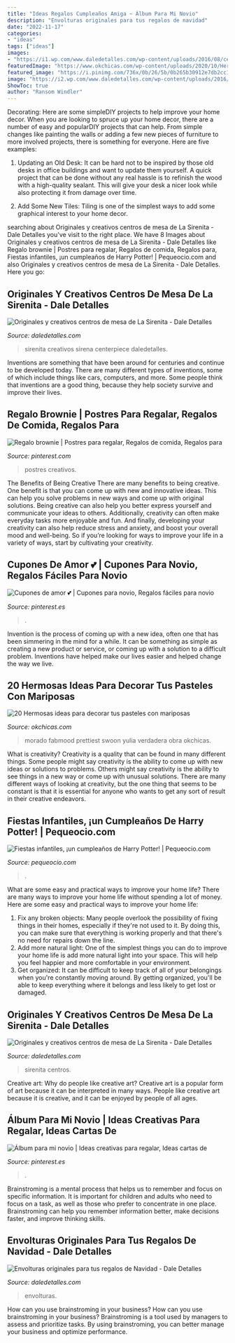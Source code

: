 ```yaml
---
title: "Ideas Regalos Cumpleaños Amiga ~ Álbum Para Mi Novio"
description: "Envolturas originales para tus regalos de navidad"
date: "2022-11-17"
categories:
- "ideas"
tags: ["ideas"]
images:
- "https://i1.wp.com/www.daledetalles.com/wp-content/uploads/2016/08/centro-de-mesa-sirenita7.jpg"
featuredImage: "https://www.okchicas.com/wp-content/uploads/2020/10/Hermosos-pasteles-con-mariposas-31-1-523x700.jpg"
featured_image: "https://i.pinimg.com/736x/0b/26/5b/0b265b30912e7db2cc1dfab0904b0ff4.jpg"
image: "https://i2.wp.com/www.daledetalles.com/wp-content/uploads/2016/08/centro-de-mesa-sirenita10.jpg"
ShowToc: true
author: "Ransom Windler"
---
```



Decorating: Here are some simpleDIY projects to help improve your home decor.
When you are looking to spruce up your home decor, there are a number of easy and popularDIY projects that can help. From simple changes like painting the walls or adding a few new pieces of furniture to more involved projects, there is something for everyone. Here are five examples:
1. Updating an Old Desk: It can be hard not to be inspired by those old desks in office buildings and want to update them yourself. A quick project that can be done without any real hassle is to refinish the wood with a high-quality sealant. This will give your desk a nicer look while also protecting it from damage over time.

2. Add Some New Tiles: Tiling is one of the simplest ways to add some graphical interest to your home decor.

	

		
searching about Originales y creativos centros de mesa de La Sirenita - Dale Detalles you've visit to the right place. We have 8 Images about Originales y creativos centros de mesa de La Sirenita - Dale Detalles like Regalo brownie | Postres para regalar, Regalos de comida, Regalos para, Fiestas infantiles, ¡un cumpleaños de Harry Potter! | Pequeocio.com and also Originales y creativos centros de mesa de La Sirenita - Dale Detalles. Here you go:
		
    
## Originales Y Creativos Centros De Mesa De La Sirenita - Dale Detalles

<img loading=lazy src="https://i2.wp.com/www.daledetalles.com/wp-content/uploads/2016/08/centro-de-mesa-sirenita10.jpg" onerror="this.onerror=null;this.src='https://tse1.mm.bing.net/th?id=OIP.hihWuTwmw5ZXrbbXLvhzgQHaNL&amp;pid=15.1';" alt="Originales y creativos centros de mesa de La Sirenita - Dale Detalles">

_Source: daledetalles.com_

>sirenita creativos sirena centerpiece daledetalles. 

	

Inventions are something that have been around for centuries and continue to be developed today. There are many different types of inventions, some of which include things like cars, computers, and more. Some people think that inventions are a good thing, because they help society survive and improve their lives.

    
## Regalo Brownie | Postres Para Regalar, Regalos De Comida, Regalos Para

<img loading=lazy src="https://i.pinimg.com/736x/05/5b/f1/055bf1e55206bf6500ac183bbdfa0533.jpg" onerror="this.onerror=null;this.src='https://tse2.mm.bing.net/th?id=OIP.1mGOfeokEEX9jYfzrVglewHaJ3&amp;pid=15.1';" alt="Regalo brownie | Postres para regalar, Regalos de comida, Regalos para">

_Source: pinterest.com_

>postres creativos. 

	

The Benefits of Being Creative
There are many benefits to being creative. One benefit is that you can come up with new and innovative ideas. This can help you solve problems in new ways and come up with original solutions. Being creative can also help you better express yourself and communicate your ideas to others. Additionally, creativity can often make everyday tasks more enjoyable and fun. And finally, developing your creativity can also help reduce stress and anxiety, and boost your overall mood and well-being. So if you’re looking for ways to improve your life in a variety of ways, start by cultivating your creativity.

    
## Cupones De Amor 💕 | Cupones Para Novio, Regalos Fáciles Para Novio

<img loading=lazy src="https://i.pinimg.com/736x/aa/09/33/aa0933660961827bc01b9aff4543d4d1.jpg" onerror="this.onerror=null;this.src='https://tse3.mm.bing.net/th?id=OIP.2zHn2pSelSq6k9cot-kWPAHaJ3&amp;pid=15.1';" alt="Cupones de amor 💕 | Cupones para novio, Regalos fáciles para novio">

_Source: pinterest.es_

>. 

	

Invention is the process of coming up with a new idea, often one that has been simmering in the mind for a while. It can be something as simple as creating a new product or service, or coming up with a solution to a difficult problem. Inventions have helped make our lives easier and helped change the way we live.

    
## 20 Hermosas Ideas Para Decorar Tus Pasteles Con Mariposas

<img loading=lazy src="https://www.okchicas.com/wp-content/uploads/2020/10/Hermosos-pasteles-con-mariposas-31-1-523x700.jpg" onerror="this.onerror=null;this.src='https://tse4.mm.bing.net/th?id=OIP.L7oKwGJ0rnowRRlXr8F2NQHaJ6&amp;pid=15.1';" alt="20 Hermosas ideas para decorar tus pasteles con mariposas">

_Source: okchicas.com_

>morado fabmood prettiest swoon yulia verdadera obra okchicas. 

	

What is creativity?
Creativity is a quality that can be found in many different things. Some people might say creativity is the ability to come up with new ideas or solutions to problems. Others might say creativity is the ability to see things in a new way or come up with unusual solutions. There are many different ways of looking at creativity, but the one thing that seems to be constant is that it is essential for anyone who wants to get any sort of result in their creative endeavors.

    
## Fiestas Infantiles, ¡un Cumpleaños De Harry Potter! | Pequeocio.com

<img loading=lazy src="https://www.pequeocio.com/wp-content/uploads/2014/11/cumpleaños-harry-potter.jpg" onerror="this.onerror=null;this.src='https://tse4.mm.bing.net/th?id=OIP.kTC36hWIlM4MOajRruM3aQHaKV&amp;pid=15.1';" alt="Fiestas infantiles, ¡un cumpleaños de Harry Potter! | Pequeocio.com">

_Source: pequeocio.com_

>. 

	

What are some easy and practical ways to improve your home life?
There are many ways to improve your home life without spending a lot of money. Here are some easy and practical ways to improve your home life: 
1. Fix any broken objects: Many people overlook the possibility of fixing things in their homes, especially if they're not used to it. By doing this, you can make sure that everything is working properly and that there's no need for repairs down the line. 
2. Add more natural light: One of the simplest things you can do to improve your home life is add more natural light into your space. This will help you feel happier and more comfortable in your environment. 
3. Get organized: It can be difficult to keep track of all of your belongings when you're constantly moving around. By getting organized, you'll be able to keep everything where it belongs and less likely to get lost or damaged.

    
## Originales Y Creativos Centros De Mesa De La Sirenita - Dale Detalles

<img loading=lazy src="https://i1.wp.com/www.daledetalles.com/wp-content/uploads/2016/08/centro-de-mesa-sirenita7.jpg" onerror="this.onerror=null;this.src='https://tse4.mm.bing.net/th?id=OIP.OCThVuTy2wvfMMdq--GoHgHaLF&amp;pid=15.1';" alt="Originales y creativos centros de mesa de La Sirenita - Dale Detalles">

_Source: daledetalles.com_

>sirenita centros. 

	

Creative art: Why do people like creative art?
Creative art is a popular form of art because it can be interpreted in many ways. People like creative art because it is creative, and it can be enjoyed by people of all ages.

    
## Álbum Para Mi Novio | Ideas Creativas Para Regalar, Ideas Cartas De

<img loading=lazy src="https://i.pinimg.com/736x/0b/26/5b/0b265b30912e7db2cc1dfab0904b0ff4.jpg" onerror="this.onerror=null;this.src='https://tse4.mm.bing.net/th?id=OIP.bv7RxVmNS0cbIIge5fintgHaNK&amp;pid=15.1';" alt="Álbum para mi novio | Ideas creativas para regalar, Ideas cartas de">

_Source: pinterest.es_

>. 

	

Brainstroming is a mental process that helps us to remember and focus on specific information. It is important for children and adults who need to focus on a task, as well as those who prefer to concentrate in one place. Brainstroming can help you remember information better, make decisions faster, and improve thinking skills.

    
## Envolturas Originales Para Tus Regalos De Navidad - Dale Detalles

<img loading=lazy src="https://i1.wp.com/www.daledetalles.com/wp-content/uploads/2016/11/ideas-para-bolsas-de-navidad15.jpg" onerror="this.onerror=null;this.src='https://tse2.mm.bing.net/th?id=OIP.RQWbQcIn3syzFn3Yo_lU7AHaNc&amp;pid=15.1';" alt="Envolturas originales para tus regalos de Navidad - Dale Detalles">

_Source: daledetalles.com_

>envolturas. 

	

How can you use brainstroming in your business?
How can you use brainstroming in your business? Brainstroming is a tool used by managers to assess and prioritize tasks. By using brainstroming, you can better manage your business and optimize performance.

